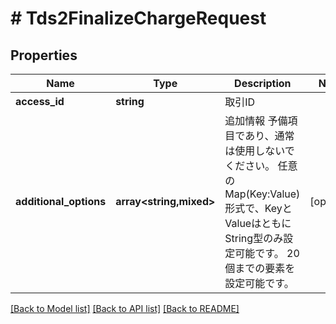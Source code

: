 # # Tds2FinalizeChargeRequest

## Properties

Name | Type | Description | Notes
------------ | ------------- | ------------- | -------------
**access_id** | **string** | 取引ID |
**additional_options** | **array<string,mixed>** | 追加情報   予備項目であり、通常は使用しないでください。   任意のMap(Key:Value)形式で、KeyとValueはともにString型のみ設定可能です。   20個までの要素を設定可能です。 | [optional]

[[Back to Model list]](../../README.md#models) [[Back to API list]](../../README.md#endpoints) [[Back to README]](../../README.md)
